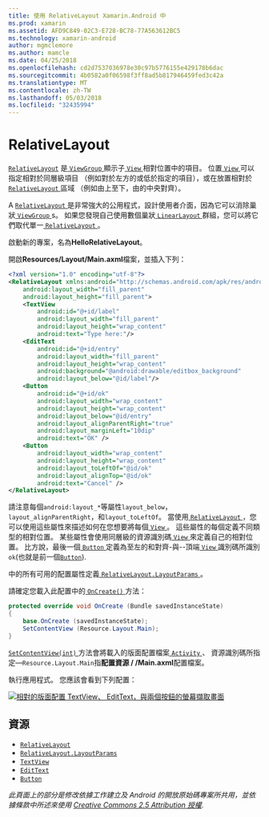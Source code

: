 ```yaml
---
title: 使用 RelativeLayout Xamarin.Android 中
ms.prod: xamarin
ms.assetid: AFD9C849-02C3-E728-BC78-77A563612BC5
ms.technology: xamarin-android
author: mgmclemore
ms.author: mamcle
ms.date: 04/25/2018
ms.openlocfilehash: cd2d7537036978e30c97b5776155e429178b6dac
ms.sourcegitcommit: 4b0582a0f06598f3ff8ad5b817946459fed3c42a
ms.translationtype: MT
ms.contentlocale: zh-TW
ms.lasthandoff: 05/03/2018
ms.locfileid: "32435994"
---
```

# <a name="relativelayout"></a>RelativeLayout

[`RelativeLayout`](https://developer.xamarin.com/api/type/Android.Widget.RelativeLayout/) 是[ `ViewGroup` ](https://developer.xamarin.com/api/type/Android.Views.ViewGroup/)顯示子[ `View` ](https://developer.xamarin.com/api/type/Android.Views.View/)相對位置中的項目。 位置[ `View` ](https://developer.xamarin.com/api/type/Android.Views.View/)可以指定相對於同層級項目 （例如對於左方的或低於指定的項目），或在放置相對於[ `RelativeLayout` ](https://developer.xamarin.com/api/type/Android.Widget.RelativeLayout/)區域 （例如由上至下，由的中央對齊）。

A [ `RelativeLayout` ](https://developer.xamarin.com/api/type/Android.Widget.RelativeLayout/)是非常強大的公用程式，設計使用者介面，因為它可以消除巢狀[ `ViewGroup` ](https://developer.xamarin.com/api/type/Android.Views.ViewGroup/)s。 如果您發現自己使用數個巢狀[ `LinearLayout` ](https://developer.xamarin.com/api/type/Android.Widget.LinearLayout/)群組，您可以將它們取代單一[ `RelativeLayout` ](https://developer.xamarin.com/api/type/Android.Widget.RelativeLayout/)。

啟動新的專案，名為**HelloRelativeLayout**。

開啟**Resources/Layout/Main.axml**檔案，並插入下列：

```xml
<?xml version="1.0" encoding="utf-8"?>
<RelativeLayout xmlns:android="http://schemas.android.com/apk/res/android"
    android:layout_width="fill_parent"
    android:layout_height="fill_parent">
    <TextView
        android:id="@+id/label"
        android:layout_width="fill_parent"
        android:layout_height="wrap_content"
        android:text="Type here:"/>
    <EditText
        android:id="@+id/entry"
        android:layout_width="fill_parent"
        android:layout_height="wrap_content"
        android:background="@android:drawable/editbox_background"
        android:layout_below="@id/label"/>
    <Button
        android:id="@+id/ok"
        android:layout_width="wrap_content"
        android:layout_height="wrap_content"
        android:layout_below="@id/entry"
        android:layout_alignParentRight="true"
        android:layout_marginLeft="10dip"
        android:text="OK" />
    <Button
        android:layout_width="wrap_content"
        android:layout_height="wrap_content"
        android:layout_toLeftOf="@id/ok"
        android:layout_alignTop="@id/ok"
        android:text="Cancel" />
</RelativeLayout>
```

請注意每個`android:layout_*`等屬性`layout_below`， `layout_alignParentRight`，和`layout_toLeftOf`。
當使用[ `RelativeLayout` ](https://developer.xamarin.com/api/type/Android.Widget.RelativeLayout/)，您可以使用這些屬性來描述如何在您想要將每個[ `View` ](https://developer.xamarin.com/api/type/Android.Views.View/)。 這些屬性的每個定義不同類型的相對位置。 某些屬性會使用同層級的資源識別碼[ `View` ](https://developer.xamarin.com/api/type/Android.Views.View/)來定義自己的相對位置。 比方說，最後一個[ `Button` ](https://developer.xamarin.com/api/type/Android.Widget.Button/)定義為至左的和對齊-與--頂端[ `View` ](https://developer.xamarin.com/api/type/Android.Views.View/)識別碼所識別`ok`(也就是前一個[`Button`](https://developer.xamarin.com/api/type/Android.Widget.Button/)).

中的所有可用的配置屬性定義[ `RelativeLayout.LayoutParams` ](https://developer.xamarin.com/api/type/Android.Widget.RelativeLayout+LayoutParams/)。

請確定您載入此配置中的[ `OnCreate()` ](https://developer.xamarin.com/api/member/Android.App.Activity.OnCreate/p/Android.OS.Bundle/)方法：

```csharp
protected override void OnCreate (Bundle savedInstanceState)
{
    base.OnCreate (savedInstanceState);
    SetContentView (Resource.Layout.Main);
}
```

[ `SetContentView(int)` ](https://developer.xamarin.com/api/member/Android.App.Activity.SetContentView/p/System.Int32/)方法會將載入的版面配置檔案[ `Activity` ](https://developer.xamarin.com/api/type/Android.App.Activity/)、 資源識別碼所指定&mdash;`Resource.Layout.Main`指**配置資源 / /Main.axml**配置檔案。

執行應用程式。 您應該會看到下列配置：

[![相對的版面配置 TextView、 EditText，與兩個按鈕的螢幕擷取畫面](relative-layout-images/helloviews2.png)](relative-layout-images/helloviews2.png#lightbox)


## <a name="resources"></a>資源

-   [`RelativeLayout`](https://developer.xamarin.com/api/type/Android.Widget.RelativeLayout/)
-   [`RelativeLayout.LayoutParams`](https://developer.xamarin.com/api/type/Android.Widget.RelativeLayout+LayoutParams/)
-   [`TextView`](https://developer.xamarin.com/api/type/Android.Widget.TextView/)
-   [`EditText`](https://developer.xamarin.com/api/type/Android.Widget.EditText/)
-   [`Button`](https://developer.xamarin.com/api/type/Android.Widget.Button/)


*此頁面上的部分是修改依據工作建立及 Android 的開放原始碼專案所共用，並依據條款中所述來使用*
[*Creative Commons 2.5 Attribution 授權*](http://creativecommons.org/licenses/by/2.5/).
